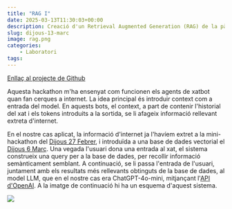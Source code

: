 ```yaml
---
title: "RAG I"
date: 2025-03-13T11:30:03+00:00
description: Creació d'un Retrieval Augmented Generation (RAG) de la pàgina de la FIB
slug: dijous-13-marc
image: rag.png
categories:
    - Laboratori
tags:
---
```


[Enllaç al projecte de Github](https://github.com/DGSI-UPC/llm-chat-rag)

Aquesta hackathon m'ha ensenyat com funcionen els agents de xatbot quan fan cerques a internet. La idea principal és introduir context com a entrada del model. En aquests bots, el context, a part de contenir l'historial del xat i els tokens introduits a la sortida, se li afageix informació rellevant extreta d'internet. 

En el nostre cas aplicat, la informació d'internet ja l'havíem extret a la mini-hackathon del [Dijous 27 Febrer](/dgsi/post/dijous-27-febrer), i introduïda a una base de dades vectorial el [Dijous 6 Març](/dgsi/post/dijous-6-marc). Una vegada l'usuari dona una entrada al xat, el sistema construeix una query per a la base de dades, per recollir informació semànticament semblant. A continuació, se li passa l'entrada de l'usuari, juntament amb els resultats més rellevants obtinguts de la base de dades, al model LLM, que en el nostre cas era ChatGPT-4o-mini, mitjançant l'[API d'OpenAI](https://platform.openai.com/docs/models). A la imatge de continuació hi ha un esquema d'aquest sistema.

![](/dgsi/post/dijous-13-marc/20250315154323.png)